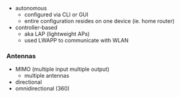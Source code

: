 - autonomous
	- configured via CLI or GUI
	- entire configuration resides on one device (ie. home router)
- controller-based
	- aka LAP (lightweight APs)
	- used LWAPP to communicate with WLAN
### Antennas
- MIMO (multiple input multiple output)
	- multiple antennas
- directional
- omnidirectional (360)